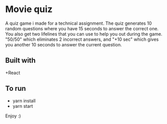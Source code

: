 # Movie quiz
A quiz game i made for a technical assignment. The quiz generates 10 random questions where you have 15 seconds to answer the correct one.
You also get two lifelines that you can use to help you out during the game. "50/50" which eliminates 2 incorrect answers, and "+10 sec" which gives you another 10 seconds to answer the current question.

## Built with
+React

## To run
+ yarn install
+ yarn start

Enjoy :)
